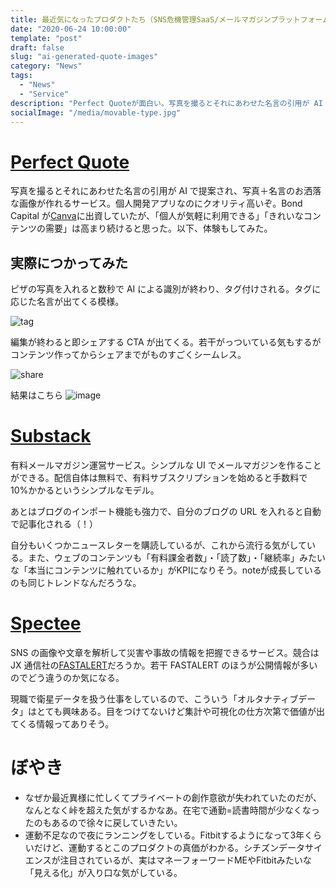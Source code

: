 ```yaml
---
title: 最近気になったプロダクトたち（SNS危機管理SaaS/メールマガジンプラットフォーム/メーラー/名言引用画像作成サービス）
date: "2020-06-24 10:00:00"
template: "post"
draft: false
slug: "ai-generated-quote-images"
category: "News"
tags:
  - "News"
  - "Service"
description: "Perfect Quoteが面白い。写真を撮るとそれにあわせた名言の引用が AI で提案され、写真＋名言のお洒落な画像が作れるサービス…他。"
socialImage: "/media/movable-type.jpg"
---
```


# [Perfect Quote](https://www.perfectquote.app/)

写真を撮るとそれにあわせた名言の引用が AI で提案され、写真＋名言のお洒落な画像が作れるサービス。個人開発アプリなのにクオリティ高いぞ。Bond Capital が[Canva](https://www.canva.com/)に出資していたが、「個人が気軽に利用できる」「きれいなコンテンツの需要」は高まり続けると思った。以下、体験もしてみた。

## 実際につかってみた

ピザの写真を入れると数秒で AI による識別が終わり、タグ付けされる。タグに応じた名言が出てくる模様。

![tag](/media/20200624_tag.jpeg)

編集が終わると即シェアする CTA が出てくる。若干がっついている気もするがコンテンツ作ってからシェアまでがものすごくシームレス。

![share](/media/20200624_share.PNG)

結果はこちら
![image](/media/20200624_image.PNG)

# [Substack](https://substack.com/)

有料メールマガジン運営サービス。シンプルな UI でメールマガジンを作ることができる。配信自体は無料で、有料サブスクリプションを始めると手数料で 10%かかるというシンプルなモデル。

あとはブログのインポート機能も強力で、自分のブログの URL を入れると自動で記事化される（！）

自分もいくつかニュースレターを購読しているが、これから流行る気がしている。また、ウェブのコンテンツも「有料課金者数」・「読了数」・「継続率」みたいな「本当にコンテンツに触れているか」がKPIになりそう。noteが成長しているのも同じトレンドなんだろうな。

# [Spectee](https://www.spectee.biz/)

SNS の画像や文章を解析して災害や事故の情報を把握できるサービス。競合は JX 通信社の[FASTALERT](https://fa.xwire.jp/)だろうか。若干 FASTALERT のほうが公開情報が多いのでどう違うのか気になる。

現職で衛星データを扱う仕事をしているので、こういう「オルタナティブデータ」はとても興味ある。目をつけてないけど集計や可視化の仕方次第で価値が出てくる情報ってありそう。


# ぼやき

- なぜか最近異様に忙しくてプライベートの創作意欲が失われていたのだが、なんとなく峠を超えた気がするかなあ。在宅で通勤=読書時間が少なくなったのもあるので徐々に戻していきたい。
- 運動不足なので夜にランニングをしている。Fitbitするようになって3年くらいだけど、運動するとこのプロダクトの真価がわかる。シチズンデータサイエンスが注目されているが、実はマネーフォーワードMEやFitbitみたいな「見える化」が入り口な気がしている。